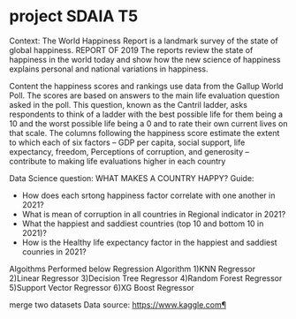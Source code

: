 # project SDAIA T5

Context: The World Happiness Report is a landmark survey of the state of global happiness. REPORT OF 2019 The reports review the state of happiness in the world today and show how the new science of happiness explains personal and national variations in happiness.

Content the happiness scores and rankings use data from the Gallup World Poll. The scores are based on answers to the main life evaluation question asked in the poll. This question, known as the Cantril ladder, asks respondents to think of a ladder with the best possible life for them being a 10 and the worst possible life being a 0 and to rate their own current lives on that scale. The columns following the happiness score estimate the extent to which each of six factors – GDP per capita, social support, life expectancy, freedom, Perceptions of corruption, and generosity – contribute to making life evaluations higher in each country

Data Science question: WHAT MAKES A COUNTRY HAPPY? 
Guide:

- How does each srtong happiness factor correlate with one another in 2021?
- What is mean of corruption in all countries in Regional indicator in 2021?
- What the happiest and saddiest countries (top 10 and bottom 10 in 2021)?
- How is the Healthy life expectancy factor in the happiest and saddiest counries in 2021? 
 
Algoithms Performed below Regression Algorithm 
1)KNN Regressor 2)Linear Regressor 3)Decision Tree Regressor 4)Random Forest Regressor 5)Support Vector Regressor 6)XG Boost Regressor

merge two datasets Data source: https://www.kaggle.com¶
